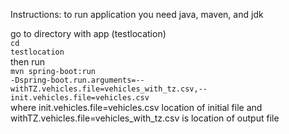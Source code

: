 Instructions:
to run application you need java, maven, and jdk

go to directory with app (testlocation)
<br/>
   <code>cd testlocation</code>
<br/>
then run <br/>
   <code>mvn spring-boot:run -Dspring-boot.run.arguments=--withTZ.vehicles.file=vehicles_with_tz.csv,--init.vehicles.file=vehicles.csv</code>
<br/>
where init.vehicles.file=vehicles.csv location of initial file
and withTZ.vehicles.file=vehicles_with_tz.csv is location of output file
